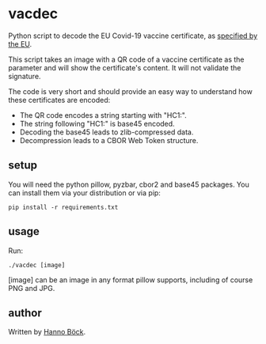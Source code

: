 # vacdec
Python script to decode the EU Covid-19 vaccine certificate, as [specified by the EU](https://ec.europa.eu/health/ehealth/covid-19_en).

This script takes an image with a QR code of a vaccine certificate as
the parameter and will show the certificate's content. It will not
validate the signature.

The code is very short and should provide an easy way to understand
how these certificates are encoded:

* The QR code encodes a string starting with "HC1:".
* The string following "HC1:" is base45 encoded.
* Decoding the base45 leads to zlib-compressed data.
* Decompression leads to a CBOR Web Token structure.

## setup

You will need the python pillow, pyzbar, cbor2 and base45 packages.
You can install them via your distribution or via pip:

```
pip install -r requirements.txt
```

## usage

Run:

```
./vacdec [image]
```

[image] can be an image in any format pillow supports, including of
course PNG and JPG.

## author

Written by [Hanno Böck](https://hboeck.de/).
